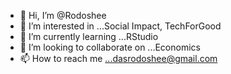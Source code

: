 - 👋 Hi, I’m @Rodoshee
- 👀 I’m interested in ...Social Impact, TechForGood
- 🌱 I’m currently learning ...RStudio
- 💞️ I’m looking to collaborate on ...Economics
- 📫 How to reach me ...dasrodoshee@gmail.com

<!---
Rodoshee/Rodoshee is a ✨ special ✨ repository because its `README.md` (this file) appears on your GitHub profile.
You can click the Preview link to take a look at your changes.
--->
